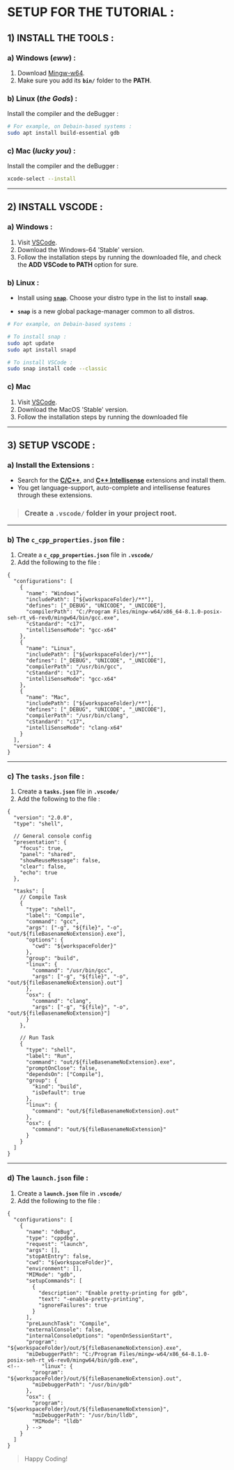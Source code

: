 # **SETUP FOR THE TUTORIAL :**

## **1) INSTALL THE TOOLS :**

### **a) Windows (_eww_) :**

1. Download [Mingw-w64](https://sourceforge.net/projects/mingw-w64/files/Toolchains%20targetting%20Win32/Personal%20Builds/mingw-builds/installer/mingw-w64-install.exe/download).
2. Make sure you add its **`bin/`** folder to the **PATH**.

### **b) Linux (_the Gods_) :**

Install the compiler and the deBugger :

```bash
# For example, on Debain-based systems :
sudo apt install build-essential gdb
```

### **c) Mac (_lucky you_) :**

Install the compiler and the deBugger :

```zsh
xcode-select --install
```

---

## **2) INSTALL VSCODE :**

### **a) Windows :**

1.  Visit [VSCode](https://code.visualstudio.com).
2.  Download the Windows-64 'Stable' version.
3.  Follow the installation steps by running the downloaded file, and check the **ADD VSCode to PATH** option for sure.

### **b) Linux :**

- Install using [**`snap`**](https://snapcraft.io/code). Choose your distro type in the list to install **`snap`**.

- **`snap`** is a new global package-manager common to all distros.

```bash
# For example, on Debain-based systems :

# To install snap :
sudo apt update
sudo apt install snapd

# To install VSCode :
sudo snap install code --classic
```

### **c) Mac**

1. Visit [VSCode](https://www.code.visualstudio.com).
2. Download the MacOS 'Stable' version.
3. Follow the installation steps by running the downloaded file

---

## **3) SETUP VSCODE :**

### **a) Install the Extensions :**

- Search for the **[C/C++](https://marketplace.visualstudio.com/items?itemName=ms-vscode.cpptools)**, and **[C++ Intellisense](https://marketplace.visualstudio.com/items?itemName=austin.code-gnu-global)** extensions and install them.
- You get language-support, auto-complete and intellisense features through these extensions.

> ### Create a **`.vscode/`** folder in your project root.

---

### **b) The `c_cpp_properties.json` file :**

1. Create a **`c_cpp_properties.json`** file in **`.vscode/`**
2. Add the following to the file :

```jsonc
{
  "configurations": [
    {
      "name": "Windows",
      "includePath": ["${workspaceFolder}/**"],
      "defines": ["_DEBUG", "UNICODE", "_UNICODE"],
      "compilerPath": "C:/Program Files/mingw-w64/x86_64-8.1.0-posix-seh-rt_v6-rev0/mingw64/bin/gcc.exe",
      "cStandard": "c17",
      "intelliSenseMode": "gcc-x64"
    },
    {
      "name": "Linux",
      "includePath": ["${workspaceFolder}/**"],
      "defines": ["_DEBUG", "UNICODE", "_UNICODE"],
      "compilerPath": "/usr/bin/gcc",
      "cStandard": "c17",
      "intelliSenseMode": "gcc-x64"
    },
    {
      "name": "Mac",
      "includePath": ["${workspaceFolder}/**"],
      "defines": ["_DEBUG", "UNICODE", "_UNICODE"],
      "compilerPath": "/usr/bin/clang",
      "cStandard": "c17",
      "intelliSenseMode": "clang-x64"
    }
  ],
  "version": 4
}
```

---

### **c) The `tasks.json` file :**

1. Create a **`tasks.json`** file in **`.vscode/`**
1. Add the following to the file :

```jsonc
{
  "version": "2.0.0",
  "type": "shell",

  // General console config
  "presentation": {
    "focus": true,
    "panel": "shared",
    "showReuseMessage": false,
    "clear": false,
    "echo": true
  },

  "tasks": [
    // Compile Task
    {
      "type": "shell",
      "label": "Compile",
      "command": "gcc",
      "args": ["-g", "${file}", "-o", "out/${fileBasenameNoExtension}.exe"],
      "options": {
        "cwd": "${workspaceFolder}"
      },
      "group": "build",
      "linux": {
        "command": "/usr/bin/gcc",
        "args": ["-g", "${file}", "-o", "out/${fileBasenameNoExtension}.out"]
      },
      "osx": {
        "command": "clang",
        "args": ["-g", "${file}", "-o", "out/${fileBasenameNoExtension}"]
      }
    },

    // Run Task
    {
      "type": "shell",
      "label": "Run",
      "command": "out/${fileBasenameNoExtension}.exe",
      "promptOnClose": false,
      "dependsOn": ["Compile"],
      "group": {
        "kind": "build",
        "isDefault": true
      },
      "linux": {
        "command": "out/${fileBasenameNoExtension}.out"
      },
      "osx": {
        "command": "out/${fileBasenameNoExtension}"
      }
    }
  ]
}
```

---

### **d) The `launch.json` file :**

1. Create a **`launch.json`** file in **`.vscode/`**
2. Add the following to the file :

```jsonc
{
  "configurations": [
    {
      "name": "deBug",
      "type": "cppdbg",
      "request": "launch",
      "args": [],
      "stopAtEntry": false,
      "cwd": "${workspaceFolder}",
      "environment": [],
      "MIMode": "gdb",
      "setupCommands": [
        {
          "description": "Enable pretty-printing for gdb",
          "text": "-enable-pretty-printing",
          "ignoreFailures": true
        }
      ],
      "preLaunchTask": "Compile",
      "externalConsole": false,
      "internalConsoleOptions": "openOnSessionStart",
      "program": "${workspaceFolder}/out/${fileBasenameNoExtension}.exe",
      "miDebuggerPath": "C:/Program Files/mingw-w64/x86_64-8.1.0-posix-seh-rt_v6-rev0/mingw64/bin/gdb.exe",
<!--       "linux": {
        "program": "${workspaceFolder}/out/${fileBasenameNoExtension}.out",
        "miDebuggerPath": "/usr/bin/gdb"
      },
      "osx": {
        "program": "${workspaceFolder}/out/${fileBasenameNoExtension}",
        "miDebuggerPath": "/usr/bin/lldb",
        "MIMode": "lldb"
      } -->
    }
  ]
}
```

> Happy Coding!
